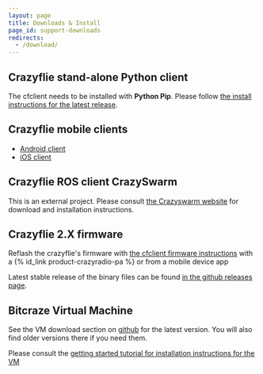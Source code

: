 ```yaml
---
layout: page
title: Downloads & Install
page_id: support-downloads
redirects:
  - /download/
---
```


## Crazyflie stand-alone Python client

The cfclient needs to be installed with **Python Pip**. Please follow [the install instructions for the latest release](https://www.bitcraze.io/documentation/repository/crazyflie-clients-python/master/installation/install/).

## Crazyflie mobile clients

* [Android client](https://play.google.com/store/apps/details?id=se.bitcraze.crazyfliecontrol2)
* [iOS client](https://itunes.apple.com/us/app/crazyflie-2.0/id946151480)

## Crazyflie ROS client CrazySwarm

This is an external project. Please consult [the Crazyswarm website](https://crazyswarm.readthedocs.io/) for download and installation instructions.

## Crazyflie 2.X firmware

Reflash the crazyflie's firmware with [the cfclient firmware instructions](/documentation/repository/crazyflie-clients-python/master/userguides/userguide_client/#firmware-upgrade) with a {% id_link product-crazyradio-pa %} or from a mobile device app 

Latest stable release of the binary files can be found
[in the github releases page](https://github.com/bitcraze/crazyflie-release/releases "GitHub releases for crazyflie-firmware").

## Bitcraze Virtual Machine

See the VM download section on [github](https://github.com/bitcraze/bitcraze-vm/releases/)
for the latest version. You will also find older versions there if you need them.

Please consult the [getting started tutorial for installation instructions for the VM](/documentation/tutorials/getting-started-with-crazyflie-2-x/#inst-virtualmachine)

